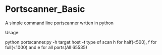 # Portscanner_Basic
A simple command line portscanner wrtten in python

Usage

python portscanner.py -h target host -t type of scan h for half(<500), f for full(<1000) and e for all ports(All 65535)

